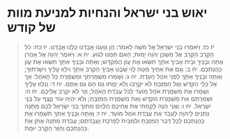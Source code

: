 # יאוש בני ישראל והנחיות למניעת מוות של קודש

> יז כז: וַיֹּאמְרוּ בְּנֵי יִשְׂרָאֵל אֶל מֹשֶׁה לֵאמֹר:  הֵן גָּוַעְנוּ אָבַדְנוּ כֻּלָּנוּ אָבַדְנוּ.
> יז כח: כֹּל הַקָּרֵב הַקָּרֵב אֶל מִשְׁכַּן יְהוָה יָמוּת; הַאִם תַּמְנוּ לִגְוֹעַ.
> יח א: וַיֹּאמֶר יְהוָה אֶל אַהֲרֹן אַתָּה וּבָנֶיךָ וּבֵית אָבִיךָ אִתָּךְ תִּשְׂאוּ אֶת עֲוֹן הַמִּקְדָּשׁ; וְאַתָּה וּבָנֶיךָ אִתָּךְ תִּשְׂאוּ אֶת עֲוֹן כְּהֻנַּתְכֶם.
> יח ב: וְגַם אֶת אַחֶיךָ מַטֵּה לֵוִי שֵׁבֶט אָבִיךָ הַקְרֵב אִתָּךְ וְיִלָּווּ עָלֶיךָ וִישָׁרְתוּךָ; וְאַתָּה וּבָנֶיךָ אִתָּךְ לִפְנֵי אֹהֶל הָעֵדֻת.
> יח ג: וְשָׁמְרוּ מִשְׁמַרְתְּךָ וּמִשְׁמֶרֶת כָּל הָאֹהֶל:  אַךְ אֶל כְּלֵי הַקֹּדֶשׁ וְאֶל הַמִּזְבֵּחַ לֹא יִקְרָבוּ וְלֹא יָמֻתוּ גַם הֵם גַּם אַתֶּם.
> יח ד: וְנִלְווּ עָלֶיךָ וְשָׁמְרוּ אֶת מִשְׁמֶרֶת אֹהֶל מוֹעֵד לְכֹל עֲבֹדַת הָאֹהֶל; וְזָר לֹא יִקְרַב אֲלֵיכֶם.
> יח ה: וּשְׁמַרְתֶּם אֵת מִשְׁמֶרֶת הַקֹּדֶשׁ וְאֵת מִשְׁמֶרֶת הַמִּזְבֵּחַ; וְלֹא יִהְיֶה עוֹד קֶצֶף עַל בְּנֵי יִשְׂרָאֵל.
> יח ו: וַאֲנִי הִנֵּה לָקַחְתִּי אֶת אֲחֵיכֶם הַלְוִיִּם מִתּוֹךְ בְּנֵי יִשְׂרָאֵל לָכֶם מַתָּנָה נְתֻנִים לַיהוָה לַעֲבֹד אֶת עֲבֹדַת אֹהֶל מוֹעֵד.
> יח ז: וְאַתָּה וּבָנֶיךָ אִתְּךָ תִּשְׁמְרוּ אֶת כְּהֻנַּתְכֶם לְכָל דְּבַר הַמִּזְבֵּחַ וּלְמִבֵּית לַפָּרֹכֶת וַעֲבַדְתֶּם; עֲבֹדַת מַתָּנָה אֶתֵּן אֶת כְּהֻנַּתְכֶם וְהַזָּר הַקָּרֵב יוּמָת. 
 

